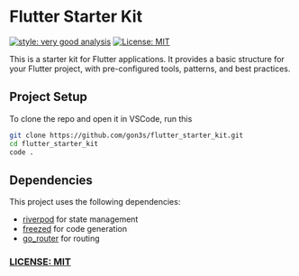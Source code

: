 # Flutter Starter Kit

[![style: very good analysis][very_good_analysis_badge]][very_good_analysis_link]
[![License: MIT][license_badge]][license_link]

This is a starter kit for Flutter applications. It provides a basic structure for your Flutter project, with pre-configured tools, patterns, and best practices.

## Project Setup

To clone the repo and open it in VSCode, run this

```bash
git clone https://github.com/gon3s/flutter_starter_kit.git
cd flutter_starter_kit
code .
```

## Dependencies

This project uses the following dependencies:

- [riverpod][riverpod_link] for state management
- [freezed][freezed_link] for code generation
- [go_router][go_router_link] for routing

### [LICENSE: MIT](../LICENSE.md)

[riverpod_link]: https://pub.dev/packages/riverpod
[freezed_link]: https://pub.dev/packages/freezed
[go_router_link]: https://pub.dev/packages/go_router
[license_badge]: https://img.shields.io/badge/license-MIT-blue.svg
[license_link]: https://opensource.org/licenses/MIT
[very_good_analysis_badge]: https://img.shields.io/badge/style-very_good_analysis-B22C89.svg
[very_good_analysis_link]: https://pub.dev/packages/very_good_analysis
